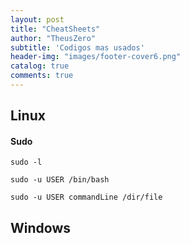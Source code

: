 ```yaml
---
layout: post
title: "CheatSheets"
author: "TheusZero"
subtitle: 'Codigos mas usados'
header-img: "images/footer-cover6.png"
catalog: true
comments: true
---
```


## Linux

#### Sudo 

```vim
sudo -l
```

```vim
sudo -u USER /bin/bash
```

```vim
sudo -u USER commandLine /dir/file
```

## Windows